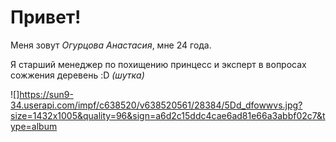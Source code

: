 # Привет!

Меня зовут *Огурцова Анастасия*, мне 24 года. 

Я старший менеджер по похищению принцесс и эксперт в вопросах сожжения деревень :D
 _(шутка)_

![]https://sun9-34.userapi.com/impf/c638520/v638520561/28384/5Dd_dfowwvs.jpg?size=1432x1005&quality=96&sign=a6d2c15ddc4cae6ad81e66a3abbf02c7&type=album


